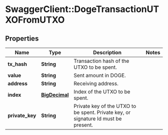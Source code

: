 # SwaggerClient::DogeTransactionUTXOFromUTXO

## Properties
Name | Type | Description | Notes
------------ | ------------- | ------------- | -------------
**tx_hash** | **String** | Transaction hash of the UTXO to be spent. | 
**value** | **String** | Sent amount in DOGE. | 
**address** | **String** | Receiving address. | 
**index** | [**BigDecimal**](BigDecimal.md) | Index of the UTXO to be spent. | 
**private_key** | **String** | Private key of the UTXO to be spent. Private key, or signature Id must be present. | 

